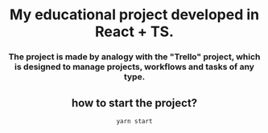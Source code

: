 
<div align="center">

# My educational project developed in React + TS.

### The project is made by analogy with the "Trello" project, which is designed to manage projects, workflows and tasks of any type.

## how to start the project?
`yarn start`

 </div>


